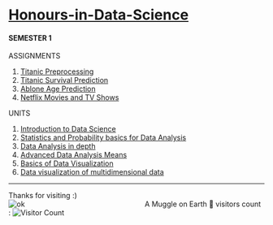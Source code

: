 # [Honours-in-Data-Science](https://learning.oreilly.com/library/view/data-science-from/9781491901410/ch01.html#introduction)

#### SEMESTER 1 

ASSIGNMENTS
1. [Titanic Preprocessing](https://github.com/maneprajakta/Honours-in-Data-Science/tree/main/SEM1/Assignments/1.Titanic_Preprocessig)
2. [Titanic Survival Prediction](https://github.com/maneprajakta/Honours-in-Data-Science/tree/main/SEM1/Assignments/2.Titanic_Survival_Prediction)
3. [Ablone Age Prediction](https://github.com/maneprajakta/Honours-in-Data-Science/tree/main/SEM1/Assignments/3.Ablone_Age_Prediction)
4. [Netflix Movies and TV Shows](https://github.com/maneprajakta/Honours-in-Data-Science/tree/main/SEM1/Assignments/4.Netflix%20Movies%20and%20TV%20Shows)

UNITS
1. [Introduction to Data Science](https://github.com/maneprajakta/Honours-in-Data-Science/tree/main/SEM1/Unit1)
2. [Statistics and Probability basics for Data Analysis](https://github.com/maneprajakta/Honours-in-Data-Science/tree/main/SEM1/Unit2)
3. [Data Analysis in depth](https://github.com/maneprajakta/Honours-in-Data-Science/tree/main/SEM1/Unit3)
4. [Advanced Data Analysis Means](https://github.com/maneprajakta/Honours-in-Data-Science/tree/main/SEM1/Unit4)
5. [Basics of Data Visualization](https://github.com/maneprajakta/Honours-in-Data-Science/tree/main/SEM1/Unit5)
6. [Data visualization of multidimensional data](https://github.com/maneprajakta/Honours-in-Data-Science/tree/main/SEM1/Unit6)


----------------------------
Thanks for visiting :)<br>
![ok](https://user-images.githubusercontent.com/57425995/112577192-e7d8be00-8e19-11eb-90b1-0e4f32d29f4d.jpg)
&nbsp;&nbsp;&nbsp;&nbsp;&nbsp;&nbsp;&nbsp;&nbsp;&nbsp;&nbsp;&nbsp;&nbsp;&nbsp;&nbsp;&nbsp;&nbsp;&nbsp;&nbsp;&nbsp;&nbsp;&nbsp;&nbsp;&nbsp;&nbsp;&nbsp;&nbsp;&nbsp;&nbsp;&nbsp;&nbsp;&nbsp;&nbsp;&nbsp;&nbsp;&nbsp;&nbsp;&nbsp;&nbsp;&nbsp;&nbsp;&nbsp;&nbsp;&nbsp;&nbsp;&nbsp;&nbsp;&nbsp;&nbsp;&nbsp;&nbsp;&nbsp;&nbsp;&nbsp;&nbsp;&nbsp;&nbsp;&nbsp;&nbsp;&nbsp;A Muggle on Earth 💜 visitors count :     ![Visitor Count](https://profile-counter.glitch.me/maneprajakta/count.svg)





